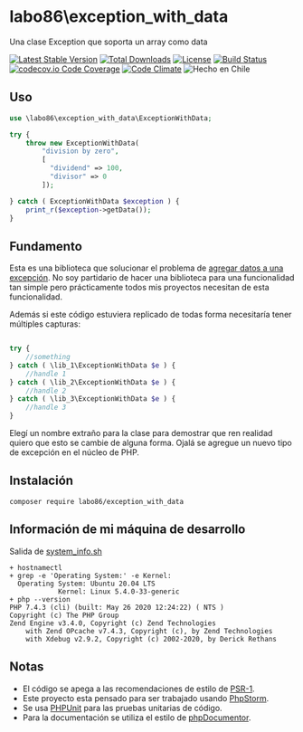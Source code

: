 labo86\exception_with_data
========
Una clase Exception que soporta un array como data

[![Latest Stable Version](https://poser.pugx.org/labo86/exception_with_data/v/stable)](https://packagist.org/packages/labo86/exception_with_data)
[![Total Downloads](https://poser.pugx.org/labo86/exception_with_data/downloads)](https://packagist.org/packages/labo86/exception_with_data)
[![License](https://poser.pugx.org/labo86/exception_with_data/license)](https://github.com/labo86/exception_with_data/blob/master/LICENSE)
[![Build Status](https://travis-ci.org/labo86/exception_with_data.svg?branch=master)](https://travis-ci.org/labo86/exception_with_data)
[![codecov.io Code Coverage](https://codecov.io/gh/labo86/exception_with_data/branch/master/graph/badge.svg)](https://codecov.io/github/labo86/exception_with_data?branch=master)
[![Code Climate](https://codeclimate.com/github/labo86/exception_with_data/badges/gpa.svg)](https://codeclimate.com/github/labo86/exception_with_data)
![Hecho en Chile](https://img.shields.io/badge/country-Chile-red)

## Uso 
```php
use \labo86\exception_with_data\ExceptionWithData;

try {
    throw new ExceptionWithData(
        "division by zero",
        [
          "dividend" => 100,
          "divisor" => 0
        ]);

} catch ( ExceptionWithData $exception ) {
    print_r($exception->getData());
}
```
## Fundamento

Esta es una biblioteca que solucionar el problema de [agregar datos a una excepción](https://stackoverflow.com/questions/22113541/using-additional-data-in-php-exceptions).
No soy partidario de hacer una biblioteca para una funcionalidad tan simple pero prácticamente todos mis proyectos necesitan de esta funcionalidad.

Además si este código estuviera replicado de todas forma necesitaría tener múltiples capturas:
```php

try {
    //something
} catch ( \lib_1\ExceptionWithData $e ) {
    //handle 1
} catch ( \lib_2\ExceptionWithData $e ) {
    //handle 2
} catch ( \lib_3\ExceptionWithData $e ) {
    //handle 3     
}
```

Elegí un nombre extraño para la clase para demostrar que ren realidad quiero que esto se cambie de alguna forma.
Ojalá se agregue un nuevo tipo de excepción en el núcleo de PHP.

## Instalación
```
composer require labo86/exception_with_data
```

## Información de mi máquina de desarrollo
Salida de [system_info.sh](https://github.com/labo86/exception_with_data/blob/master/scripts/system_info.sh)
```
+ hostnamectl
+ grep -e 'Operating System:' -e Kernel:
  Operating System: Ubuntu 20.04 LTS
            Kernel: Linux 5.4.0-33-generic
+ php --version
PHP 7.4.3 (cli) (built: May 26 2020 12:24:22) ( NTS )
Copyright (c) The PHP Group
Zend Engine v3.4.0, Copyright (c) Zend Technologies
    with Zend OPcache v7.4.3, Copyright (c), by Zend Technologies
    with Xdebug v2.9.2, Copyright (c) 2002-2020, by Derick Rethans
```

## Notas
  - El código se apega a las recomendaciones de estilo de [PSR-1](https://github.com/php-fig/fig-standards/blob/master/accepted/PSR-1-basic-coding-standard.md).
  - Este proyecto esta pensado para ser trabajado usando [PhpStorm](https://www.jetbrains.com/phpstorm).
  - Se usa [PHPUnit](https://phpunit.de/) para las pruebas unitarias de código.
  - Para la documentación se utiliza el estilo de [phpDocumentor](http://docs.phpdoc.org/references/phpdoc/basic-syntax.html). 


